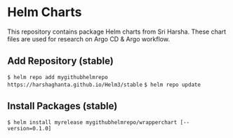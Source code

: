 # Helm Charts

This repository contains package Helm charts from Sri Harsha. These chart files are used for research on Argo CD & Argo workflow.

## Add Repository (stable)
`$ helm repo add mygithubhelmrepo https://harshaghanta.github.io/Helm3/stable`
`$ helm repo update`

## Install Packages (stable)
`$ helm install myrelease mygithubhelmrepo/wrapperchart [--version=0.1.0]`
